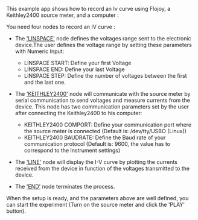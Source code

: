 This example app shows how to record an Iv curve using Flojoy, a Keithley2400 source meter, and a computer :

You need four nodes to record an IV curve :

- The ['LINSPACE'](https://github.com/flojoy-io/nodes/blob/main/GENERATORS/SIMULATIONS/LINSPACE/LINSPACE.py) node defines the voltages range sent to the electronic device.The user defines the voltage range by setting these parameters with Numeric Input:

  - LINSPACE START: Define your first Voltage
  - LINSPACE END: Define your last Voltage
  - LINSPACE STEP: Define the number of voltages between the first and the last one.

- The ['KEITHLEY2400'](https://github.com/flojoy-io/nodes/blob/main/INSTRUMENTS/KEITHLEY/KEITHLEY2400/KEITHLEY2400.py) node will communicate with the source meter by serial communication to send voltages and measure currents from the device. This node has two communication parameters set by the user after connecting the Keithley2400 to his computer:

  - KEITHLEY2400 COMPORT: Define your communication port where the source meter is connected (Default is: /dev/tty/USBO (Linux))
  - KEITHLEY2400 BAUDRATE: Define the Baud rate of your communication protocol (Default is: 9600, the value has to correspond to the Instrument settings)

- The ['LINE'](https://github.com/flojoy-io/nodes/blob/main/VISUALIZERS/PLOTLY/LINE/LINE.py) node will display the I-V curve by plotting the currents received from the device in function of the voltages transmitted to the device.

- The ['END'](https://github.com/flojoy-io/nodes/blob/main/LOGIC_GATES/TERMINATORS/END.py) node terminates the process.

When the setup is ready, and the parameters above are well defined, you can start the experiment (Turn on the source meter and click the 'PLAY' button).
